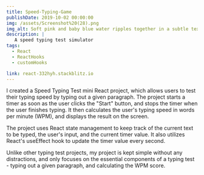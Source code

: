```yaml
---
title: Speed-Typing-Game 
publishDate: 2019-10-02 00:00:00
img: /assets/Screenshot%20(28).png
img_alt: Soft pink and baby blue water ripples together in a subtle texture.
description: |
   A speed typing test simulator 
tags:
  - React
  - ReactHooks
  - customHooks

link: react-332hyh.stackblitz.io
---
```


I created a Speed Typing Test mini React project, which allows users to test their typing speed by typing out a given paragraph. The project starts a timer as soon as the user clicks the "Start" button, and stops the timer when the user finishes typing. It then calculates the user's typing speed in words per minute (WPM), and displays the result on the screen.

The project uses React state management to keep track of the current text to be typed, the user's input, and the current timer value. It also utilizes React's useEffect hook to update the timer value every second.

Unlike other typing test projects, my project is kept simple without any distractions, and only focuses on the essential components of a typing test - typing out a given paragraph, and calculating the WPM score.